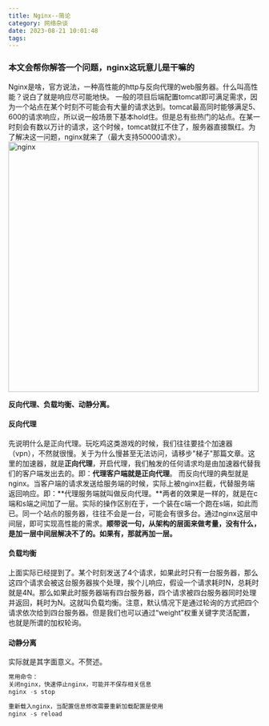 ```yaml
---
title: Nginx--简论
category: 网络杂谈
date: 2023-08-21 10:01:48
tags:
---
```

### 本文会帮你解答一个问题，nginx这玩意儿是干嘛的
Nginx是啥，官方说法，一种高性能的http与反向代理的web服务器。什么叫高性能？说白了就是响应尽可能地快。
一般的项目后端配置tomcat即可满足需求，因为一个站点在某个时刻不可能会有大量的请求达到。tomcat最高同时能够满足5、600的请求响应，所以说一般场景下基本hold住。但是总有些热门的站点。在某一时刻会有数以万计的请求，这个时候，tomcat就扛不住了，服务器直接飘红。为了解决这一问题，nginx就来了（最大支持50000请求）。
<img src="/img/nginx.jpg" alt="nginx" width="500">

**反向代理、负载均衡、动静分离。**

#### 反向代理
先说明什么是正向代理。玩吃鸡这类游戏的时候，我们往往要挂个加速器（vpn），不然就很慢。关于为什么慢甚至无法访问，请移步"梯子"那篇文章。这里的加速器，就是**正向代理**，开启代理，我们触发的任何请求均是由加速器代替我们的客户端发出去的。即：**代理客户端就是正向代理**。
而反向代理的典型就是nginx。当客户端的请求发送给服务端的时候，实际上被nginx拦截，代替服务端返回响应。即：**代理服务端就叫做反向代理。**两者的效果是一样的，就是在c端和s端之间加了一层。实际的操作区别在于，一个装在c端一个跑在s端，如此而已。同一个站点的服务器，往往不会是一台，可能会有很多台。通过nginx这层中间层，即可实现高性能的需求。**顺带说一句，从架构的层面来做考量，没有什么，是加一层中间层解决不了的。如果有，那就再加一层。**

#### 负载均衡
上面实际已经提到了。某个时刻发送了4个请求，如果此时只有一台服务器，那么这四个请求会被这台服务器挨个处理，挨个儿响应，假设一个请求耗时N，总耗时就是4N。那么如果此时服务器端有四台服务器，四个请求被四台服务器同时处理并返回，耗时为N。这就叫负载均衡。注意，默认情况下是通过轮询的方式把四个请求依次给到四台服务器。但是我们也可以通过“weight”权重关键字灵活配置，也就是所谓的加权轮询。

#### 动静分离
实际就是其字面意义。不赘述。
```javascript
常用命令：
关闭nginx，快速停止nginx，可能并不保存相关信息
nginx -s stop

重新载入nginx，当配置信息修改需要重新加载配置是使用
nginx -s reload
```